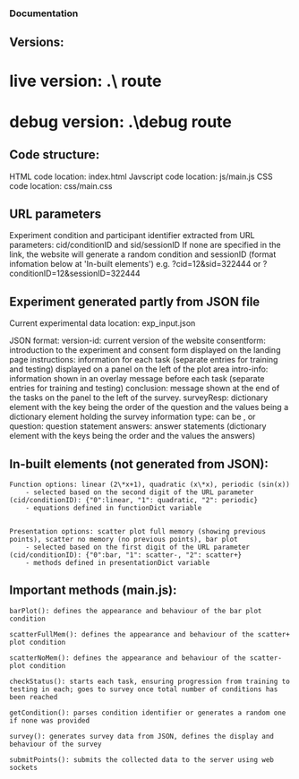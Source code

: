 ### Documentation

## Versions:
# live version: .\ route
# debug version: .\debug route


## Code structure:
HTML code location: index.html
Javscript code location: js/main.js
CSS code location: css/main.css


## URL parameters
Experiment condition and participant identifier extracted from URL parameters: cid/conditionID and sid/sessionID 
If none are specified in the link, the website will generate a random condition and sessionID (format infomation below at 'In-built elements')
e.g. ?cid=12&sid=322444 or ?conditionID=12&sessionID=322444


## Experiment generated partly from JSON file 
Current experimental data location: exp\_input.json

JSON format:
	version-id: current version of the website
	consentform: introduction to the experiment and consent form displayed on the landing page
	instructions: information for each task (separate entries for training and testing) displayed on a panel on the left of the plot area
	intro-info: information shown in an overlay message before each task (separate entries for training and testing)
	conclusion: message shown at the end of the tasks on the panel to the left of the survey.
	surveyResp: dictionary element with the key being the order of the question and the values being a dictionary element holding the survey information
			type: can be <likert>, <open> or <closed>
			question: question statement
			answers: answer statements (dictionary element with the keys being the order and the values the answers)


## In-built elements (not generated from JSON): 	
	Function options: linear (2\*x+1), quadratic (x\*x), periodic (sin(x))
		- selected based on the second digit of the URL parameter (cid/conditionID): {"0":linear, "1": quadratic, "2": periodic}
		- equations defined in functionDict variable 
	

	Presentation options: scatter plot full memory (showing previous points), scatter no memory (no previous points), bar plot 
		- selected based on the first digit of the URL parameter (cid/conditionID): {"0":bar, "1": scatter-, "2": scatter+}
		- methods defined in presentationDict variable



## Important methods (main.js):

	barPlot(): defines the appearance and behaviour of the bar plot condition

	scatterFullMem(): defines the appearance and behaviour of the scatter+ plot condition

	scatterNoMem(): defines the appearance and behaviour of the scatter- plot condition

	checkStatus(): starts each task, ensuring progression from training to testing in each; goes to survey once total number of conditions has been reached

	getCondition(): parses condition identifier or generates a random one if none was provided

	survey(): generates survey data from JSON, defines the display and behaviour of the survey

	submitPoints(): submits the collected data to the server using web sockets
